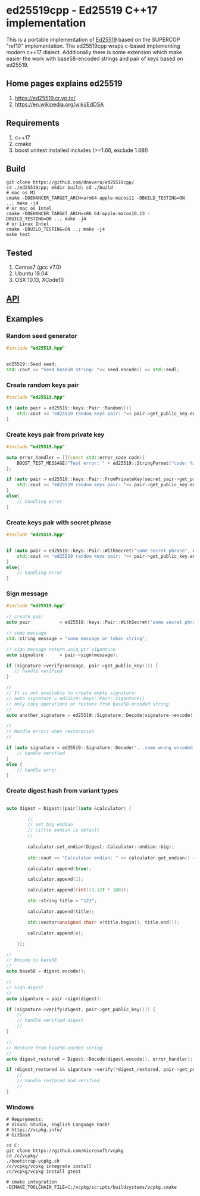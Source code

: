 
# ed25519cpp - Ed25519 C++17 implementation

This is a portable implementation of [Ed25519](http://ed25519.cr.yp.to/) based
on the SUPERCOP "ref10" implementation. The ed25519cpp wraps c-based implementing modern c++17 dialect. Additionally there is some extension which make easier the work with base58-encoded strings and pair of keys based on ed25519.

## Home pages explains ed25519
1. https://ed25519.cr.yp.to/
1. https://en.wikipedia.org/wiki/EdDSA 

## Requirements
1. c++17
1. cmake
1. boost unitest installed includes (>=1.66, exclude 1.68!)

## Build
    git clone https://github.com/dnevera/ed25519cpp/
    cd ./ed25519cpp; mkdir build; cd ./build
    # mac os M1 
    cmake -DDEHANCER_TARGET_ARCH=arm64-apple-macos11 -DBUILD_TESTING=ON ..; make -j4
    # or mac os Intel
    cmake -DDEHANCER_TARGET_ARCH=x86_64-apple-macos10.13 -DBUILD_TESTING=ON ..; make -j4
    # or Linux Intel
    cmake -DBUILD_TESTING=ON ..; make -j4
    make test

## Tested
1. Centos7 (gcc v7.0)
1. Ubuntu 18.04
1. OSX 10.13, XCode10

## [API](https://htmlpreview.github.io/?https://github.com/dnevera/ed25519cpp/blob/master/docs/html/namespaces.html)


## Examples
### Random seed generator

```c++
#include "ed25519.hpp"


ed25519::Seed seed;
std::cout << "Seed base58 string: "<< seed.encode() << std::endl;

```

### Create random keys pair

```c++
#include "ed25519.hpp"

if (auto pair = ed25519::keys::Pair::Random()){
    std::cout << "ed25519 random keys pair: "<< pair->get_public_key.encode() << "/" <<  pair->get_private_key().encode() << std::endl;
}


```

### Create keys pair from private key

```c++
#include "ed25519.hpp"

auto error_handler = [](const std::error_code code){
    BOOST_TEST_MESSAGE("Test error: " + ed25519::StringFormat("code: %i, message: %s", code.value(), + code.message().c_str()));
};

if (auto pair = ed25519::keys::Pair::FromPrivateKey(secret_pair->get_private_key().encode(), error_handler)){
    std::cout << "ed25519 random keys pair: "<< pair->get_public_key.encode() << "/" <<  pair->get_private_key().encode() << std::endl;
}
else{
    // handling error
}


```

### Create keys pair with secret phrase

```c++
#include "ed25519.hpp"


if (auto pair = ed25519::keys::Pair::WithSecret("some secret phrase", error_handler)){
    std::cout << "ed25519 random keys pair: "<< pair->get_public_key.encode() << "/" <<  pair->get_private_key().encode() << std::endl;
}
else{
    // handling error
}


```

### Sign message

```c++
#include "ed25519.hpp"

// create pair
auto pair           = ed25519::keys::Pair::WithSecret("some secret phrase");

// some message 
std::string message = "some message or token string";

// sign message return uniq_ptr siganture
auto signature      = pair->sign(message);

if (signature->verify(message, pair->get_public_key())) {
   // handle verified
}

//
// It is not available to create empty signature:
// auto signature = ed25519::keys::Pair::Siganture()
// only copy operations or restore from base58-encoded string 
//
auto another_signature = ed25519::Signature::Decode(signature->encode());

//
// Handle errors when restoration
//

if (auto signature = ed25519::Signature::Decode("...some wrong encoded string ...", error_handler)){
    // handle verified
}
else {
    // handle error
}

```

### Create digest hash from variant types 

```c++

auto digest = Digest([pair](auto &calculator) {

        //
        // set big endian 
        // little endian is default
        //
        
        calculator.set_endian(Digest::Calculator::endian::big);
        
        std::cout << "Calculator endian: " << calculator.get_endian() << std::endl;

        calculator.append(true);

        calculator.append(1);

        calculator.append((int)(1.12f * 100));

        std::string title = "123";

        calculator.append(title);

        std::vector<unsigned char> v(title.begin(), title.end());

        calculator.append(v);

    });

//
// Encode to base58
//
auto base58 = digest.encode();

//
// Sign digest
//
auto siganture = pair->sign(digest);

if (siganture->verify(digest, pair->get_public_key())) {
    //
    // handle verified digest
    //
}

//
// Restore from base58-encded string
//
auto digest_restored = Digest::Decode(digest.encode(), error_handler);

if (digest_restored && siganture->verify(*digest_restored, pair->get_public_key())) {
    //
    // handle restored and verified
    //     
}
```


### Windows
    # Requrements: 
    # Visual Studio, English Language Pack!
    # https://vcpkg.info/
    # GitBash

    cd C:
    git clone https://github.com/microsoft/vcpkg
    cd /c/vcpkg/
    ./bootstrap-vcpkg.sh
    /c/vcpkg/vcpkg integrate install
    /c/vcpkg/vcpkg install gtest

    # cmake integration
    -DCMAKE_TOOLCHAIN_FILE=C:/vcpkg/scripts/buildsystems/vcpkg.cmake